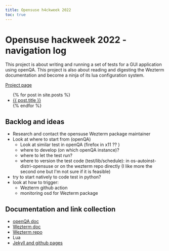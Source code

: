 ```yaml
---
title: Opensuse h4ckweek 2022
toc: true
---
```


# Opensuse hackweek 2022 - navigation log

This project is about writing and running a set of tests for a GUI application using openQA.
This project is also about reading and digesting the Wezterm documentation and become a ninja of its lua configuration system.

[Project page](https://hackweek.opensuse.org/projects/give-back-to-wezterm)

<ul>
  {% for post in site.posts %}
    <li>
      <a href="{{ post.url }}">{{ post.title }}</a>
    </li>
  {% endfor %}
</ul>

## Backlog and ideas

* Research and contact the opensuse Wezterm package maintainer
* Look at where to start from (openQA)
  - Look at similar test in openQA (firefox in x11 ?? )
  - where to develop (on which openQA instance)?
  - where to let the test run?
  - where to version the test code (test/lib/schedule): in os-autoinst-distri-opensuse or on the wezterm repo directly (I like more the second one but I'm not sure if it is feasible)
* try to start natively to code test in python?
* look at how to trigger:
  - Wezterm github action
  - monitoring osd for Wezterm package

## Documentation and link collection

- [openQA doc](http://open.qa/docs/)
- [Wezterm doc](https://wezfurlong.org/wezterm/)
- [Wezterm repo](https://github.com/wez/wezterm)
- Lua
- [Jekyll and github pages](https://docs.github.com/en/pages/setting-up-a-github-pages-site-with-jekyll)